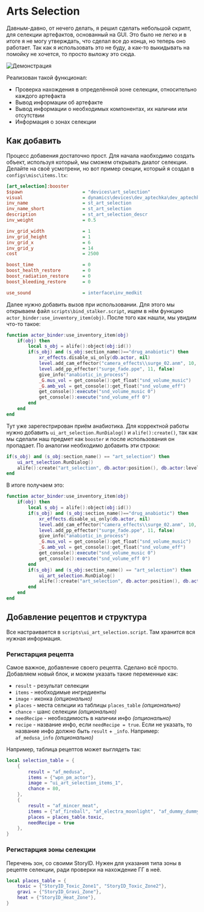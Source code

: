 # Arts Selection

Давным-давно, от нечего делать, я решил сделать небольшой скрипт, для селекции артефактов, основанный на GUI. Это было не легко и в итоге я не могу утверждать, что сделал все до конца, но теперь оно работает. Так как я использовать это не буду, а как-то выкидывать на помойку не хочется, то просто выложу это сюда.

![Демонстрация](url/text.png)

Реализован такой функционал:

* Проверка нахождения  в определённой зоне селекции, относительно каждого артефакта
* Вывод информации об артефакте
* Вывод информации о необходимых компонентах, их наличии или отсутствии
* Информация о зонах селекции


## Как добавить

Процесс добавения достаточно прост. Для начала наобходимо создать объект, используя который, мы сможем открывать диалог селекции. Делайте на своё усмотрени, но вот пример секции, который я создал в `configs\misc\items.ltx`:

```ini
[art_selection]:booster
$spawn 				        = "devices\art_selection"
visual				        = dynamics\devices\dev_aptechka\dev_aptechka_low.ogf
inv_name			        = st_art_selection
inv_name_short			    = st_art_selection
description			        = st_art_selection_descr
inv_weight			        = 0.5

inv_grid_width			    = 1
inv_grid_height			    = 1
inv_grid_x			        = 6
inv_grid_y			        = 14
cost				        = 2500

boost_time			        = 0
boost_health_restore		= 0
boost_radiation_restore		= 0
boost_bleeding_restore		= 0

use_sound			        = interface\inv_medkit
```

Далее нужно добавить вызов при использовании. Для этого мы открываем файл `scripts\bind_stalker.script`, ищем в нём функцию `actor_binder:use_inventory_item(obj)`. После того как нашли, мы увидим что-то такое:

```lua
function actor_binder:use_inventory_item(obj)
    if(obj) then
        local s_obj = alife():object(obj:id())
        if(s_obj) and (s_obj:section_name()=="drug_anabiotic") then
            xr_effects.disable_ui_only(db.actor, nil)
            level.add_cam_effector("camera_effects\\surge_02.anm", 10, false, "bind_stalker.anabiotic_callback")
            level.add_pp_effector("surge_fade.ppe", 11, false)
            give_info("anabiotic_in_process")
            _G.mus_vol = get_console():get_float("snd_volume_music")
            _G.amb_vol = get_console():get_float("snd_volume_eff")
            get_console():execute("snd_volume_music 0")
            get_console():execute("snd_volume_eff 0")
        end
    end
end
```

Тут уже зарегестрирован приём анабиотика. Для корректной работы нужно добавить `ui_art_selection.RunDialog()` и `alife():create()`, так как мы сделали наш предмет как `booster` и после использования он пропадает. По аналогии необходимо добавить эти строки: 

```lua
if(s_obj) and (s_obj:section_name() == "art_selection") then
    ui_art_selection.RunDialog()
    alife():create("art_selection", db.actor:position(), db.actor:level_vertex_id(), db.actor:game_vertex_id(), db.actor:id())
end
```

В итоге получаем это:

```lua
function actor_binder:use_inventory_item(obj)
    if(obj) then
        local s_obj = alife():object(obj:id())
        if(s_obj) and (s_obj:section_name()=="drug_anabiotic") then
            xr_effects.disable_ui_only(db.actor, nil)
            level.add_cam_effector("camera_effects\\surge_02.anm", 10, false, "bind_stalker.anabiotic_callback")
            level.add_pp_effector("surge_fade.ppe", 11, false)
            give_info("anabiotic_in_process")
            _G.mus_vol = get_console():get_float("snd_volume_music")
            _G.amb_vol = get_console():get_float("snd_volume_eff")
            get_console():execute("snd_volume_music 0")
            get_console():execute("snd_volume_eff 0")
        end
        if(s_obj) and (s_obj:section_name() == "art_selection") then
            ui_art_selection.RunDialog()
            alife():create("art_selection", db.actor:position(), db.actor:level_vertex_id(), db.actor:game_vertex_id(), db.actor:id())
        end
    end
end
```

## Добавление рецептов и структура

Все настраивается в `scripts\ui_art_selection.script`. Там хранится вся нужная информация.

### Регистарция рецепта

Самое важное, добавление своего рецепта. Сделано всё просто. Добавляем новый блок, и можем указать такие переменные как:

* `result` - результат селекции
* `items` - необходимые ингредиенты
* `image` - иконка *(опционально)*
* `places` - места селкции из таблицы `places_table` *(опционально)*
* `chance` - шанс селекции *(опционально)*
* `needRecipe` - необходимость в наличии инфо *(опционально)*
* `recipe` - название инфо, если `needRecipe = true`. Если не указать, то название инфо должно быть `result` + `_info`. Например: `af_medusa_info` *(опционально)*

Например, таблица рецептов может выглядеть так:

```lua
local selection_table = {
    {
        result = "af_medusa",
        items = {"wpn_pm_actor"},
        image = "ui_art_selection_items_1",
        chance = 80,
    },
    {
        result = "af_mincer_meat",
        items = {"af_fireball", "af_electra_moonlight", "af_dummy_dummy", "af_eye"},
        places = places_table.toxic,
        needRecipe = true
    },
}
```

### Регистарция зоны селекции

Перечень зон, со своими StoryID. Нужен для указания типа зоны в рецепте селекции, ради проверки на нахождение ГГ в неё.

```lua
local places_table = {
    toxic = {"StoryID_Toxic_Zone1", "StoryID_Toxic_Zone2"},
    gravi = {"StoryID_Gravi_Zone"},
    heat = {"StoryID_Heat_Zone"},
}
```